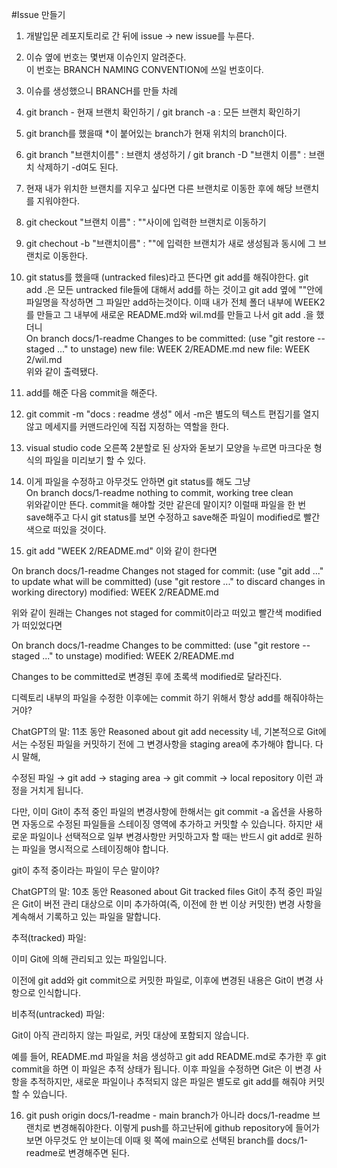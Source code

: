 #Issue 만들기    
1. 개발입문 레포지토리로 간 뒤에 issue -> new issue를 누른다.    
2. 이슈 옆에 번호는 몇번재 이슈인지 알려준다.    
    이 번호는 BRANCH NAMING CONVENTION에 쓰일 번호이다.   
3. 이슈를 생성했으니 BRANCH를 만들 차례   
4. git branch - 현재 브랜치 확인하기 / git branch -a : 모든 브랜치 확인하기   
5. git branch를 했을때 *이 붙어있는 branch가 현재 위치의 branch이다.
6. git branch "브랜치이름" : 브랜치 생성하기 / git branch -D "브랜치 이름" : 브랜치 삭제하기 -d여도 된다.
7. 현재 내가 위치한 브랜치를 지우고 싶다면 다른 브랜치로 이동한 후에 해당 브랜치를 지워야한다.
8. git checkout "브랜치 이름" : ""사이에 입력한 브랜치로 이동하기
9. git chechout -b "브랜치이름" : ""에 입력한 브랜치가 새로 생성됨과 동시에 그 브랜치로 이동한다.   
10. git status를 했을때 (untracked files)라고 뜬다면 git add를 해줘야한다. git add .은 모든 untracked file들에 대해서 add를 하는 것이고 git add 옆에 ""안에 파일명을 작성하면 그 파일만 add하는것이다. 이때 내가 전체 폴더 내부에 WEEK2를 만들고 그 내부에 새로운 README.md와 wil.md를 만들고 나서 git add .을 했더니    
On branch docs/1-readme
Changes to be committed:
  (use "git restore --staged <file>..." to unstage)
        new file:   WEEK 2/README.md
        new file:   WEEK 2/wil.md    
위와 같이 출력됐다.    

11. add를 해준 다음 commit을 해준다.   
12. git commit -m "docs : readme 생성" 에서 -m은 별도의 텍스트 편집기를 열지 않고 메세지를 커맨드라인에 직접 지정하는 역할을 한다.   
13. visual studio code 오른쪽 2분할로 된 상자와 돋보기 모양을 누르면 마크다운 형식의 파일을 미리보기 할 수 있다.   
14. 이게 파일을 수정하고 아무것도 안하면 git status를 해도 그냥   
On branch docs/1-readme
nothing to commit, working tree clean   
위와같이만 뜬다. commit을 해야할 것만 같은데 말이지? 이럴때 파일을 한 번 save해주고 다시 git status를 보면 수정하고 save해준 파일이 modified로 빨간색으로 떠있을 것이다.   
15. git add "WEEK 2/README.md" 이와 같이 한다면   
    
On branch docs/1-readme
Changes not staged for commit:
  (use "git add <file>..." to update what will be committed)
  (use "git restore <file>..." to discard changes in working directory) 
        modified:   WEEK 2/README.md
   
위와 같이 원래는 Changes not staged for commit이라고 떠있고 빨간색 modified가 떠있었다면   
   
On branch docs/1-readme
Changes to be committed:
  (use "git restore --staged <file>..." to unstage)
        modified:   WEEK 2/README.md   
   
Changes to be committed로 변경된 후에 초록색 modified로 달라진다.   
   
디렉토리 내부의 파일을 수정한 이후에는 commit 하기 위해서 항상 add를 해줘야하는거야?


ChatGPT의 말:
11초 동안 Reasoned about git add necessity
네, 기본적으로 Git에서는 수정된 파일을 커밋하기 전에 그 변경사항을 staging area에 추가해야 합니다. 다시 말해,

수정된 파일 → git add → staging area → git commit → local repository
이런 과정을 거치게 됩니다.

다만, 이미 Git이 추적 중인 파일의 변경사항에 한해서는 git commit -a 옵션을 사용하면 자동으로 수정된 파일들을 스테이징 영역에 추가하고 커밋할 수 있습니다.
하지만 새로운 파일이나 선택적으로 일부 변경사항만 커밋하고자 할 때는 반드시 git add로 원하는 파일을 명시적으로 스테이징해야 합니다.   
   
git이 추적 중이라는 파일이 무슨 말이야?


ChatGPT의 말:
10초 동안 Reasoned about Git tracked files
Git이 추적 중인 파일은 Git이 버전 관리 대상으로 이미 추가하여(즉, 이전에 한 번 이상 커밋한) 변경 사항을 계속해서 기록하고 있는 파일을 말합니다.

추적(tracked) 파일:

이미 Git에 의해 관리되고 있는 파일입니다.

이전에 git add와 git commit으로 커밋한 파일로, 이후에 변경된 내용은 Git이 변경 사항으로 인식합니다.

비추적(untracked) 파일:

Git이 아직 관리하지 않는 파일로, 커밋 대상에 포함되지 않습니다.

예를 들어, README.md 파일을 처음 생성하고 git add README.md로 추가한 후 git commit을 하면 이 파일은 추적 상태가 됩니다. 이후 파일을 수정하면 Git은 이 변경 사항을 추적하지만, 새로운 파일이나 추적되지 않은 파일은 별도로 git add를 해줘야 커밋할 수 있습니다.   
    
16. git push origin docs/1-readme - main branch가 아니라 docs/1-readme 브랜치로 변경해줘야한다. 이렇게 push를 하고난뒤에 github repository에 들어가보면 아무것도 안 보이는데 이때 윗 쪽에 main으로 선택된 branch를 docs/1-readme로 변경해주면 된다.   
